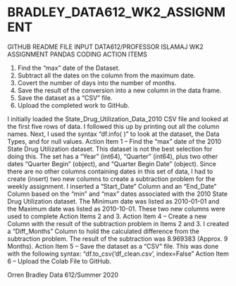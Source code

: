 # BRADLEY_DATA612_WK2_ASSIGNMENT
GITHUB README FILE INPUT
DATA612/PROFESSOR ISLAMAJ
WK2 ASSIGNMENT
PANDAS CODING 
ACTION ITEMS
1.	Find the “max” date of the Dataset.
2.	Subtract all the dates on the column from the maximum date.
3.	Covert the number of days into the number of months.
4.	Save the result of the conversion into a new column in the data frame.
5.	Save the dataset as a “CSV” file.
6.	Upload the completed work to GitHub.

I initially loaded the State_Drug_Utilization_Data_2010 CSV file and looked at the first five rows of data. I followed this up by printing out all the column names.
Next, I used the syntax “df.info( )” to look at the dataset, the Data Types, and for null values. 
Action Item 1 – Find the “max” date of the 2010 State Drug Utilization dataset. This dataset is not the best selection for doing this. The set has a “Year” (int64), “Quarter” (int64), plus two other dates “Quarter Begin” (object), and “Quarter Begin Date” (object). Since there are no other columns containing dates in this set of data, I had to create (insert) two new columns to create a subtraction problem for the weekly assignment. 
I inserted a “Start_Date” Column and an “End_Date” Column based on the “min” and “max” dates associated with the 2010 State Drug Utilization dataset. The Minimum date was listed as 2010-01-01 and the Maximum date was listed as 2010-10-01. These two new columns were used to complete Action Items 2 and 3. 
Action Item 4 – Create a new Column with the result of the subtraction problem in Items 2 and 3. I created a “Diff_Months” Column to hold the calculated difference from the subtraction problem. The result of the subtraction was 8.969383 (Approx. 9 Months).
Action Item 5 – Save the dataset as a “CSV” file. This was done with the following syntax:  “df.to_csv(‘df_clean.csv’, index=False”
Action Item 6 – Upload the Colab File to GitHub.

Orren Bradley
Data 612/Summer 2020

